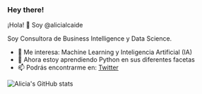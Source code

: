 ### Hey there!

¡Hola! 👋 Soy @alicialcaide

Soy Consultora de Business Intelligence y Data Science.

- 👀 Me interesa: Machine Learning y Inteligencia Artificial (IA)
- 🌱 Ahora estoy aprendiendo Python en sus diferentes facetas
- 📫 Podrás encontrarme en: [Twitter](https://twitter.com/alicialcaide "Twitter")

<!---
alicialcaide/alicialcaide is a ✨ special ✨ repository because its `README.md` (this file) appears on your GitHub profile.
You can click the Preview link to take a look at your changes.
--->

![Alicia's GitHub stats](https://github-readme-stats.vercel.app/api?username=alicialcaide&show_icons=true&theme=vue)
